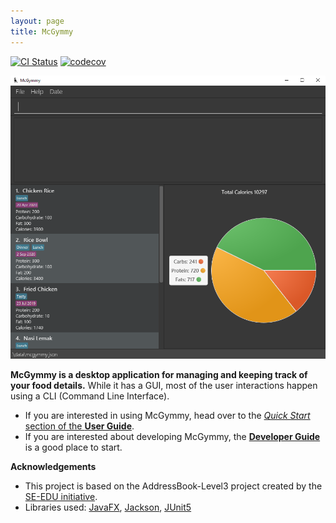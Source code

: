 ```yaml
---
layout: page
title: McGymmy
---
```


[![CI Status](https://github.com/AY2021S1-CS2103T-W17-3/tp/workflows/Java%20CI/badge.svg)](https://github.com/AY2021S1-CS2103T-W17-3/tp/actions)
[![codecov](https://codecov.io/gh/AY2021S1-CS2103T-W17-3/tp/branch/master/graph/badge.svg)](https://codecov.io/gh/AY2021S1-CS2103T-W17-3/tp)

![Ui](images/Ui.png)

**McGymmy is a desktop application for managing and keeping track of your food details.** While it has a GUI, most of the user interactions happen using a CLI (Command Line Interface).

* If you are interested in using McGymmy, head over to the [_Quick Start_ section of the **User Guide**](UserGuide.html#quick-start).
* If you are interested about developing McGymmy, the [**Developer Guide**](DeveloperGuide.html) is a good place to start.


**Acknowledgements**
* This project is based on the AddressBook-Level3 project created by the [SE-EDU initiative](https://se-education.org).
* Libraries used: [JavaFX](https://openjfx.io/), [Jackson](https://github.com/FasterXML/jackson), [JUnit5](https://github.com/junit-team/junit5)
